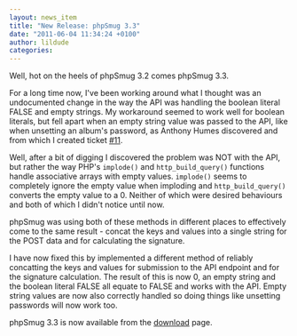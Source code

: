 ```yaml
---
layout: news_item
title: "New Release: phpSmug 3.3"
date: "2011-06-04 11:34:24 +0100"
author: lildude
categories:
---
```


Well, hot on the heels of phpSmug 3.2 comes phpSmug 3.3.

For a long time now, I've been working around what I thought was an undocumented change in the way the API was handling the boolean literal FALSE and empty strings.  My workaround seemed to work well for boolean literals, but fell apart when an empty string value was passed to the API, like when unsetting an album's password, as Anthony Humes discovered and from which I created ticket [#11](http://phpsmug.com/bugs#11 "").

Well, after a bit of digging I discovered the problem was NOT with the API, but rather the way PHP's <code>implode()</code> and <code>http_build_query()</code> functions handle associative arrays with empty values. <code>implode()</code> seems to completely ignore the empty value when imploding and <code>http_build_query()</code> converts the empty value to a 0. Neither of which were desired behaviours and both of which I didn't notice until now.

phpSmug was using both of these methods in different places to effectively come to the same result - concat the keys and values into a single string for the POST data and for calculating the signature.

I have now fixed this by implemented a different method of reliably concatting the keys and values for submission to the API endpoint and for the signature calculation.  The result of this is now 0, an empty string and the boolean literal FALSE all equate to FALSE and works with the API.  Empty string values are now also correctly handled so doing things like unsetting passwords will now work too.

phpSmug 3.3 is now available from the [download](http://phpsmug.com/download "") page.
